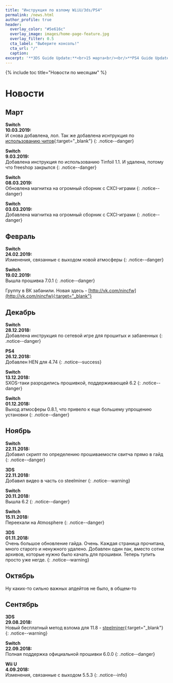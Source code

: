 ```yaml
---
title: "Инструкция по взлому WiiU/3ds/PS4"
permalink: /news.html
author_profile: true
header:
  overlay_color: "#5e616c"
  overlay_image: images/home-page-feature.jpg
  overlay_filter: 0.5
  cta_label: "Выберите консоль!"
  cta_url: "/"
  caption:
excerpt: '**3DS Guide Update:**<br>15 марта<br/><br/>**PS4 Guide Update:**<br>16 февраля<br/><br/>**Switch Guide Update:**<br>14 марта<br/><br/>**Wii U Guide Update:**<br>16 февраля<br/><br/>**DSi Guide Update:**<br>21 января'
---
```


{% include toc title="Новости по месяцам" %}

# Новости

## Март

**Switch**<br>**10.03.2019:**<br>И снова добавлена, лол. Так же добавлена иснтрукция по [использованию читов](http://switch.customfw.xyz/cheats){:target="_blank"}
{: .notice--danger}

**Switch**<br>**9.03.2019:**<br>Добавлена инструкция по использованию Tinfoil 1.1. И удалена, потому что freeshop закрылся 
{: .notice--danger}

**Switch**<br>**08.03.2019:**<br>Обновлена магнитка на огромный сборник с CXCI-играми 
{: .notice--danger}

**Switch**<br>**03.03.2019:**<br>Добавлена магнитка на огромный сборник с CXCI-играми 
{: .notice--danger}

## Февраль

**Switch**<br>**24.02.2019:**<br>Изменения, связанные с выходом новой атмосферы
{: .notice--danger}

**Switch**<br>**19.02.2019:**<br>Вышла прошивка 7.0.1
{: .notice--danger}

Группу в ВК забанили. Новая здесь - [http://vk.com/nincfw](http://vk.com/nincfw){:target="_blank"}

## Декабрь

**Switch**<br>**28.12.2018:**<br>Добавлена инструкция по сетевой игре для прошитых и забаненных
{: .notice--danger}

**PS4**<br>**26.12.2018:**<br>Добавлен HEN для 4.74
{: .notice--success}

**Switch**<br>**13.12.2018:**<br>SXOS-таки разродились прошивкой, поддерживающей 6.2
{: .notice--danger}

**Switch**<br>**01.12.2018:**<br>Выход атмосферы 0.8.1, что привело к еще большему упрощению установки
{: .notice--danger}

## Ноябрь

**Switch**<br>**22.11.2018:**<br>Добавил скрипт по определению прошиваемости свитча прямо в гайд
{: .notice--danger}

**3DS**<br>**22.11.2018:**<br>Добавил видео в часть со steelminer
{: .notice--warning}

**Switch**<br>**20.11.2018:**<br>Вышла 6.2
{: .notice--danger}

**Switch**<br>**15.11.2018:**<br>Переехали на Atmosphere
{: .notice--danger}

**3DS**<br>**01.11.2018:**<br>Очень большое обновление гайда. Очень. Каждая страница прочитана, много старого и ненужного удалено. Добавлен один пак, вместо сотни архивов, которые нужно было качать для прошивки. Теперь тупить просто уже негде. 
{: .notice--warning}

## Октябрь

Ну каких-то сильно важных апдейтов не было, в общем-то 

## Сентябрь

**3DS**<br>**29.08.2018:**<br>Новый бесплатный метод взлома для 11.8 - [steelminer](http://3ds.customfw.xyz/steelminer){:target="_blank"}
{: .notice--warning}

**Switch**<br>**22.09.2018:**<br>Полная поддержка официальной прошивки 6.0.0
{: .notice--danger}

**Wii U**<br>**4.09.2018:**<br>Изменения, связанные с выходом 5.5.3
{: .notice--info}